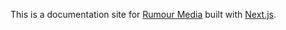 This is a documentation site for [Rumour Media](https://rumourmedia.com/) built with [Next.js](https://nextjs.org/).


